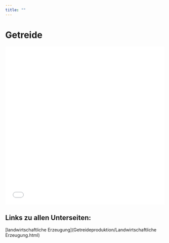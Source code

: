 ```yaml
---
title: ""
---
```


# Getreide

<iframe src="Getreide-Schaubild.pdf" style="width: 100%; height: 500px; border: none;"></iframe>

## Links zu allen Unterseiten:

[landwirtschaftliche Erzeugung](Getreideproduktion/Landwirtschaftliche Erzeugung.html)
